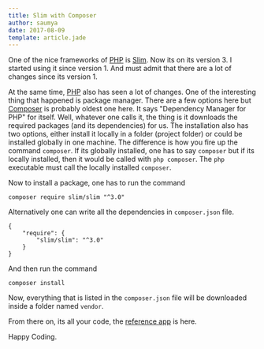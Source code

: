 ```yaml
---
title: Slim with Composer
author: saumya
date: 2017-08-09
template: article.jade
---
```


One of the nice frameworks of [PHP][php] is [Slim][slim]. Now its on its version 3. I started using it since version 1. And must admit that there are a lot of changes since its version 1. 

<span class="more"></span>

At the same time, [PHP][php] also has seen a lot of changes. One of the interesting thing that happened is package manager. There are a few options here but [Composer][composer] is probably oldest one here. It says "Dependency Manager for PHP" for itself. Well, whatever one calls it, the thing is it downloads the required packages (and its dependencies) for us. The installation also has two options, either install it locally in a folder (project folder) or could be installed globally in one machine. The difference is how you fire up the command `composer`. If its globally installed, one has to say `composer` but if its locally installed, then it would be called with `php composer`. The `php` executable must call the locally installed `composer`. 

Now to install a package, one has to run the command

```
composer require slim/slim "^3.0"
```

Alternatively one can write all the dependencies in `composer.json` file.

```
{
    "require": {
        "slim/slim": "^3.0"
    }
}
```

And then run the command

```
composer install
```

Now, everything that is listed in the `composer.json` file will be downloaded inside a folder named `vendor`. 

From there on, its all your code, the [reference app][app] is here.

Happy Coding.










[php]: https://secure.php.net/
[slim]: https://github.com/slimphp
[composer]: https://getcomposer.org/
[app]: https://github.com/saumya/Slim3Basics










